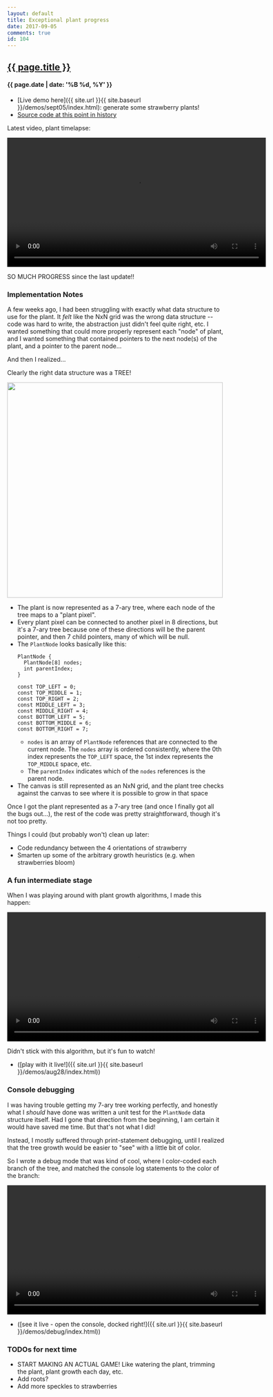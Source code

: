 ```yaml
---
layout: default
title: Exceptional plant progress
date: 2017-09-05
comments: true
id: 104
---
```


## <a href="{{ site.baseurl }}{{ page.url }}">{{ page.title }}</a>
#### {{ page.date | date: '%B %d, %Y' }}

- [Live demo here]({{ site.url }}{{ site.baseurl }}/demos/sept05/index.html): generate some strawberry plants!
- [Source code at this point in history](https://github.com/vrk/plantsim/tree/5a1c126a31688cd8ce6703fc030c473bdec8762b)

Latest video, plant timelapse:

<video src="{{ site.url }}{{ site.baseurl }}/assets/videos/plant-timelapse.mp4" height="300" autoplay loop></video>

SO MUCH PROGRESS since the last update!!

### Implementation Notes

A few weeks ago, I had been struggling with exactly what data structure to use for the plant. It *felt* like the NxN grid was the wrong data structure -- code was hard to write, the abstraction just didn't feel quite right, etc. I wanted something that could more properly represent each "node" of plant, and I wanted something that contained pointers to the next node(s) of the plant, and a pointer to the parent node...

And then I realized...

Clearly the right data structure was a TREE!

<img src="{{ site.url }}{{ site.baseurl }}/assets/images/tree-data-structure.jpg" height="500" />

- The plant is now represented as a 7-ary tree, where each node of the tree maps to a "plant pixel".
- Every plant pixel can be connected to another pixel in 8 directions, but it's a 7-ary tree because one of these directions will be the parent pointer, and then 7 child pointers, many of which will be null.
- The `PlantNode` looks basically like this:
  ```
  PlantNode {
    PlantNode[8] nodes;
    int parentIndex;
  }

  const TOP_LEFT = 0;
  const TOP_MIDDLE = 1;
  const TOP_RIGHT = 2;
  const MIDDLE_LEFT = 3;
  const MIDDLE_RIGHT = 4;
  const BOTTOM_LEFT = 5;
  const BOTTOM_MIDDLE = 6;
  const BOTTOM_RIGHT = 7;
  ```
  - `nodes` is an array of `PlantNode` references that are connected to the current node. The `nodes` array is ordered consistently, where the 0th index represents the `TOP_LEFT` space, the 1st index represents the `TOP_MIDDLE` space, etc.
  - The `parentIndex` indicates which of the `nodes` references is the parent node.
- The canvas is still represented as an NxN grid, and the plant tree checks against the canvas to see where it is possible to grow in that space

Once I got the plant represented as a 7-ary tree (and once I finally got all the bugs out...), the rest of the code was pretty straightforward, though it's not too pretty.

Things I could (but probably won't) clean up later:
- Code redundancy between the 4 orientations of strawberry
- Smarten up some of the arbitrary growth heuristics (e.g. when strawberries bloom)

### A fun intermediate stage

When I was playing around with plant growth algorithms, I made this happen:

<video src="{{ site.url }}{{ site.baseurl }}/assets/videos/greenery-growth.mp4" height="300" loop controls></video>

Didn't stick with this algorithm, but it's fun to watch!

- ([play with it live!]({{ site.url }}{{ site.baseurl }}/demos/aug28/index.html))

### Console debugging

I was having trouble getting my 7-ary tree working perfectly, and honestly what I *should* have done was written a unit test for the `PlantNode` data structure itself. Had I gone that direction from the beginning, I am certain it would have saved me time. But that's not what I did!

Instead, I mostly suffered through print-statement debugging, until I realized that the tree growth would be easier to "see" with a little bit of color.

So I wrote a debug mode that was kind of cool, where I color-coded each branch of the tree, and matched the console log statements to the color of the branch:

<video src="{{ site.url }}{{ site.baseurl }}/assets/videos/plant-debug.mp4" height="300" loop controls></video>

- ([see it live - open the console, docked right!]({{ site.url }}{{ site.baseurl }}/demos/debug/index.html))

### TODOs for next time
- START MAKING AN ACTUAL GAME! Like watering the plant, trimming the plant, plant growth each day, etc.
- Add roots?
- Add more speckles to strawberries
